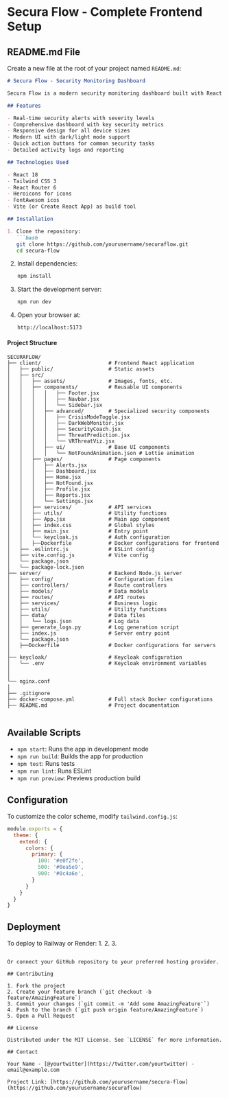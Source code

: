 # Secura Flow - Complete Frontend Setup


## README.md File

Create a new file at the root of your project named `README.md`:

```markdown
# Secura Flow - Security Monitoring Dashboard

Secura Flow is a modern security monitoring dashboard built with React and Tailwind CSS. It provides real-time threat detection, access control, and comprehensive security analytics.

## Features

- Real-time security alerts with severity levels
- Comprehensive dashboard with key security metrics
- Responsive design for all device sizes
- Modern UI with dark/light mode support
- Quick action buttons for common security tasks
- Detailed activity logs and reporting

## Technologies Used

- React 18
- Tailwind CSS 3
- React Router 6
- Heroicons for icons
- FontAwesom icos 
- Vite (or Create React App) as build tool

## Installation

1. Clone the repository:
   ```bash
   git clone https://github.com/yourusername/securaflow.git
   cd secura-flow
   ```

2. Install dependencies:
   ```bash
   npm install
   ```

3. Start the development server:
   ```bash
   npm run dev
   ```

4. Open your browser at:
   ```
   http://localhost:5173
   ```

#### Project Structure

```
SECURAFLOW/
├── client/                      # Frontend React application
│   ├── public/                  # Static assets
│   ├── src/
│   │   ├── assets/              # Images, fonts, etc.
│   │   ├── components/          # Reusable UI components
│   │   │   │   ├── Footer.jsx
│   │   │   │   ├── Navbar.jsx
│   │   │   │   └── Sidebar.jsx
│   │   │   ├── advanced/        # Specialized security components
│   │   │   │   ├── CrisisModeToggle.jsx
│   │   │   │   ├── DarkWebMonitor.jsx
│   │   │   │   ├── SecurityCoach.jsx
│   │   │   │   ├── ThreatPrediction.jsx
│   │   │   │   └── VRThreatViz.jsx
│   │   │   ├── ui/              # Base UI components
│   │   │   │   └── NotFoundAnimation.json # Lottie animation
│   │   ├── pages/               # Page components
│   │   │   ├── Alerts.jsx
│   │   │   ├── Dashboard.jsx
│   │   │   ├── Home.jsx
│   │   │   ├── NotFound.jsx
│   │   │   ├── Profile.jsx
│   │   │   ├── Reports.jsx
│   │   │   └── Settings.jsx
│   │   ├── services/            # API services
│   │   ├── utils/               # Utility functions
│   │   ├── App.jsx              # Main app component
│   │   ├── index.css            # Global styles
│   │   ├── main.jsx             # Entry point
│   │   └── keycloak.js          # Auth configuration
│   │   ├──Dockerfile            # Docker configurations for frontend
│   ├── .eslintrc.js             # ESLint config
│   ├── vite.config.js           # Vite config
│   └── package.json
│   └── package-lock.json
├── server/                      # Backend Node.js server
│   ├── config/                  # Configuration files
│   ├── controllers/             # Route controllers
│   ├── models/                  # Data models
│   ├── routes/                  # API routes
│   ├── services/                # Business logic
│   ├── utils/                   # Utility functions
│   ├── data/                    # Data files
│   │   └── logs.json            # Log data
│   ├── generate_logs.py         # Log generation script
│   ├── index.js                 # Server entry point
│   └── package.json
│   ├──Dockerfile                # Docker configurations for servers
│
├── keycloak/                    # Keycloak configuration
│   └── .env                     # Keycloak environment variables
│                      
│  
└── nginx.conf
│
├── .gitignore
├── docker-compose.yml           # Full stack Docker configurations
├── README.md                    # Project documentation


```

## Available Scripts

- `npm start`: Runs the app in development mode
- `npm run build`: Builds the app for production
- `npm test`: Runs tests
- `npm run lint`: Runs ESLint
- `npm run preview`: Previews production build

## Configuration

To customize the color scheme, modify `tailwind.config.js`:

```js
module.exports = {
  theme: {
    extend: {
      colors: {
        primary: {
          100: '#e0f2fe',
          500: '#0ea5e9',
          900: '#0c4a6e',
        }
      }
    }
  }
}

```
## Deployment

To deploy to Railway or Render:
1. 
2. 
3. 

```

Or connect your GitHub repository to your preferred hosting provider.

## Contributing

1. Fork the project
2. Create your feature branch (`git checkout -b feature/AmazingFeature`)
3. Commit your changes (`git commit -m 'Add some AmazingFeature'`)
4. Push to the branch (`git push origin feature/AmazingFeature`)
5. Open a Pull Request

## License

Distributed under the MIT License. See `LICENSE` for more information.

## Contact

Your Name - [@yourtwitter](https://twitter.com/yourtwitter) - email@example.com

Project Link: [https://github.com/yourusername/secura-flow](https://github.com/yourusername/securaflow)
